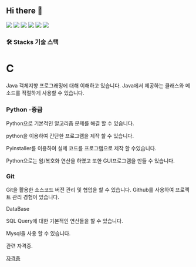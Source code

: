 ## Hi there 👋

<!--
**Junminjae1/Junminjae1** is a ✨ _special_ ✨ repository because its `README.md` (this file) appears on your GitHub profile.

Here are some ideas to get you started:

- 🔭 I’m currently working on ...
- 🌱 I’m currently learning ...
- 👯 I’m looking to collaborate on ...
- 🤔 I’m looking for help with ...
- 💬 Ask me about ...
- 📫 How to reach me: ...
- 😄 Pronouns: ...
- ⚡ Fun fact: ...
-->
<img src="https://img.shields.io/badge/Python-3776AB?style=flat-sqare&logo=Python&logoColor=white"/>
<img src="https://img.shields.io/badge/Android-3DDC84?style=flat-square&logo=Android&logoColor=white"/>
<img src="https://img.shields.io/badge/Pycharm-3AAC12?style=flat-square&logo=Pycharm&logoColor=blue"/>
<img src="https://img.shields.io/badge/Java-3AAC12?style=flat-square&logo=Java&logoColor=black"/>
<img src="https://img.shields.io/badge/Notion-31BA23?style=flat-square&logo=Notion&logoColor=white"/>
<img src="https://img.shields.io/badge/Notion-31BA23?style=flat-square&logo=Figma&logoColor=white"/>

### 🛠️ Stacks 기술 스택

# C

Java
객체지향 프로그래밍에 대해 이해하고 있습니다.
Java에서 제공하는 클래스와 메소드를 적절하게 사용할 수 있습니다.

### Python -중급

Python으로 기본적인 알고리즘 문제를 해결 할 수 있습니다.

python을 이용하여 간단한 프로그램을 제작 할 수 있습니다.

Pyinstaller를 이용하여 실제 코드를 프로그램으로 제작 할 수있습니다.

Python으로는 암/복호화 연산을 하였고 또한 GUI프로그램을 만들 수 있습니다.

### Git

Git을 활용한 소스코드 버전 관리 및 협업을 할 수 있습니다.
Github를 사용하여 프로젝트 관리 경험이 있습니다.

DataBase

SQL Query에 대한 기본적인 연산들을 할 수 있습니다.

Mysql을 사용 할 수 있습니다.

관련 자격증.

[자격증](https://www.notion.so/a644a19a371e4223b7ca81c6649f5644?pvs=21)
